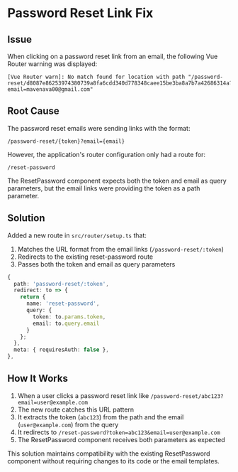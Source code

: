 # Password Reset Link Fix

## Issue
When clicking on a password reset link from an email, the following Vue Router warning was displayed:
```
[Vue Router warn]: No match found for location with path "/password-reset/d8087e86253974380739a8fa6cdd340d778348caee15be3ba8a7b7a42686314a?email=mavenava00@gmail.com"
```

## Root Cause
The password reset emails were sending links with the format:
```
/password-reset/{token}?email={email}
```

However, the application's router configuration only had a route for:
```
/reset-password
```

The ResetPassword component expects both the token and email as query parameters, but the email links were providing the token as a path parameter.

## Solution
Added a new route in `src/router/setup.ts` that:
1. Matches the URL format from the email links (`/password-reset/:token`)
2. Redirects to the existing reset-password route
3. Passes both the token and email as query parameters

```typescript
{
  path: 'password-reset/:token',
  redirect: to => {
    return { 
      name: 'reset-password', 
      query: { 
        token: to.params.token, 
        email: to.query.email 
      } 
    };
  },
  meta: { requiresAuth: false },
},
```

## How It Works
1. When a user clicks a password reset link like `/password-reset/abc123?email=user@example.com`
2. The new route catches this URL pattern
3. It extracts the token (`abc123`) from the path and the email (`user@example.com`) from the query
4. It redirects to `/reset-password?token=abc123&email=user@example.com`
5. The ResetPassword component receives both parameters as expected

This solution maintains compatibility with the existing ResetPassword component without requiring changes to its code or the email templates.